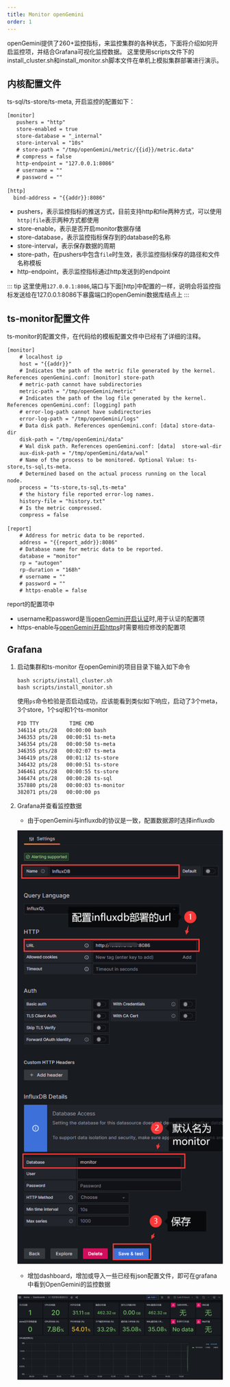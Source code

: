 ```yaml
---
title: Monitor openGemini
order: 1
---
```


openGemini提供了260+监控指标，来监控集群的各种状态，下面将介绍如何开启监控项，并结合Grafana可视化监控数据。
这里使用scripts文件下的install_cluster.sh和install_monitor.sh脚本文件在单机上模拟集群部署进行演示。

## 内核配置文件
ts-sql/ts-store/ts-meta, 开启监控的配置如下：

```editorconfig
[monitor]
   pushers = "http"
   store-enabled = true
   store-database = "_internal"
   store-interval = "10s"
   # store-path = "/tmp/openGemini/metric/{{id}}/metric.data"
   # compress = false
   http-endpoint = "127.0.0.1:8086"
   # username = ""
   # password = ""

[http]
  bind-address = "{{addr}}:8086"
```

- pushers，表示监控指标的推送方式，目前支持http和file两种方式，可以使用`http|file`表示两种方式都使用
- store-enable，表示是否开启monitor数据存储
- store-database，表示监控指标保存到的database的名称
- store-interval，表示保存数据的周期
- store-path，在pushers中包含`file`时生效，表示监控指标保存的路径和文件名称模板
- http-endpoint，表示监控指标通过http发送到的endpoint

::: tip
这里使用`127.0.0.1:8086`,端口与下面[http]中配置的一样，说明会将监控指标发送给在127.0.0.1:8086下暴露端口的openGemini数据库结点上
:::

## ts-monitor配置文件
ts-monitor的配置文件，在代码给的模板配置文件中已经有了详细的注释。
```editorconfig
[monitor]
    # localhost ip
    host = "{{addr}}"
    # Indicates the path of the metric file generated by the kernel. References openGemini.conf: [monitor] store-path
    # metric-path cannot have subdirectories
    metric-path = "/tmp/openGemini/metric"
    # Indicates the path of the log file generated by the kernel. References openGemini.conf: [logging] path
    # error-log-path cannot have subdirectories
    error-log-path = "/tmp/openGemini/logs"
    # Data disk path. References openGemini.conf: [data] store-data-dir
    disk-path = "/tmp/openGemini/data"
    # Wal disk path. References openGemini.conf: [data]  store-wal-dir
    aux-disk-path = "/tmp/openGemini/data/wal"
    # Name of the process to be monitored. Optional Value: ts-store,ts-sql,ts-meta.
    # Determined based on the actual process running on the local node.
    process = "ts-store,ts-sql,ts-meta"
    # the history file reported error-log names.
    history-file = "history.txt"
    # Is the metric compressed.
    compress = false

[report]
    # Address for metric data to be reported.
    address = "{{report_addr}}:8086"
    # Database name for metric data to be reported.
    database = "monitor"
    rp = "autogen"
    rp-duration = "168h"
    # username = ""
    # password = ""
    # https-enable = false
```

report的配置项中
- username和password是当[openGemini开启认证](../security_user/authentication_and_authorization.md)时,用于认证的配置项
- https-enable与[openGemini开启https](../security_user/https.md)时需要相应修改的配置项

## Grafana
1. 启动集群和ts-monitor
   在openGemini的项目目录下输入如下命令
    ```shell
    bash scripts/install_cluster.sh
    bash scripts/install_monitor.sh 
    ```
   使用`ps`命令检验是否启动成功，应该能看到类似如下响应，启动了3个meta，3个store，1个sql和1个ts-monitor
    ```shell
    PID TTY          TIME CMD
    346114 pts/28   00:00:00 bash
    346353 pts/28   00:00:51 ts-meta
    346354 pts/28   00:00:50 ts-meta
    346355 pts/28   00:02:07 ts-meta
    346419 pts/28   00:01:12 ts-store
    346432 pts/28   00:00:51 ts-store
    346461 pts/28   00:00:55 ts-store
    346474 pts/28   00:00:28 ts-sql
    357880 pts/28   00:00:03 ts-monitor
    382071 pts/28   00:00:00 ps
    ```

2. Grafana并查看监控数据

    - 由于openGemini与influxdb的协议是一致，配置数据源时选择influxdb

   ![](../../../static/img/guide/manage/monitor/dbsource.png)

    - 增加dashboard，增加或导入一些已经有json配置文件，即可在grafana中看到OpenGemini的监控数据

   ![](../../../static/img/guide/manage/monitor/dashboard.png)
